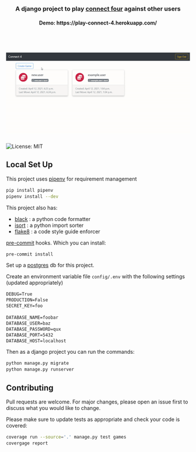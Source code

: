 <h3 align="center">
  A django project to play <a href="https://en.wikipedia.org/wiki/Connect_Four">connect four</a> against other users
</h3>
<h4 align="center">
  Demo: https://play-connect-4.herokuapp.com/
</h4>


<h1 align="center">
  <br>
  <img src="docs/readme_images/connect4demo.gif" alt="Connect4 demo" width="750">
  <br>
</h1>

![License: MIT](https://img.shields.io/badge/License-MIT-blue.svg)

## Local Set Up

This project uses [pipenv](https://pypi.org/project/pipenv/) for requirement management

```bash
pip install pipenv
pipenv install --dev
```

This project also has:
- [black](https://black.readthedocs.io/en/stable/index.html) : a python code formatter
- [isort](https://pycqa.github.io/isort/) : a python import sorter
- [flake8](https://flake8.pycqa.org/en/latest/) : a code style guide enforcer
  
[pre-commit](https://pre-commit.com/) hooks. Which you can install:

```bash
pre-commit install
```

Set up a [postgres](https://www.postgresql.org/download/) db for this project.

Create an environment variable file `config/.env` with the following settings (updated appropriately)

```Shell
DEBUG=True
PRODUCTION=False
SECRET_KEY=foo

DATABASE_NAME=foobar
DATABASE_USER=baz
DATABASE_PASSWORD=qux
DATABASE_PORT=5432
DATABASE_HOST=localhost
```

Then as a django project you can run the commands:

```bash
python manage.py migrate
python manage.py runserver
```

## Contributing
Pull requests are welcome. For major changes, please open an issue first to discuss what you would like to change.

Please make sure to update tests as appropriate and check your code is covered:

```bash
coverage run --source='.' manage.py test games
covergage report
```
